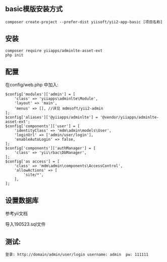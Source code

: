 ## basic模版安装方式 ##

    composer create-project --prefer-dist yiisoft/yii2-app-basic [项目名称]

## 安装 ##

	composer require yiiapps/adminlte-asset-ext
	php init

## 配置 ##

在config/web.php 中加入:

	$config['modules']['admin'] = [
	    'class' => 'yiiapps\adminlte\Module',
	    'layout' => 'main',
	    'menus' => [], //详见 mdmsoft/yii2-admin
	];
	$config['aliases']['@yiiapps/adminlte'] = '@vendor/yiiapps/adminlte-asset-ext';
	$config['components']['user'] = [
	    'identityClass' => 'mdm\admin\models\User',
	    'loginUrl' => ['admin/user/login'],
	    'enableAutoLogin' => false,
	];
	$config['components']['authManager'] = [
	    'class' => 'yii\rbac\DbManager',
	];
	$config['as access'] = [
	    'class' => 'mdm\admin\components\AccessControl',
	    'allowActions' => [
	        'site/*',
	    ],
	];

## 设置数据库 ##

参考yii文档

导入190523.sql文件

## 测试: ##
`登录: http://domain/admin/user/login
username: admin  pw: 111111`